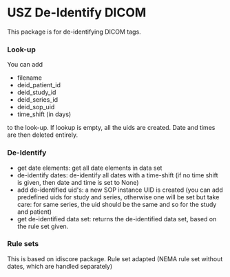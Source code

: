 # USZ De-Identify DICOM

This package is for de-identifying DICOM tags.

### Look-up
You can add

- filename
- deid_patient_id
- deid_study_id
- deid_series_id
- deid_sop_uid
- time_shift (in days)

to the look-up. If lookup is empty, all the uids are created. 
Date and times are then deleted entirely.

### De-Identify
- get date elements: get all date elements in data set
- de-identify dates: de-identify all dates with a time-shift 
(if no time shift is given, then date and time is set to None)
- add de-identified uid's: a new SOP instance UID is created 
(you can add predefined uids for study and series, otherwise one will be set 
but take care: for same series, the uid should be the same and so for the study and patient)
- get de-identified data set: returns the de-identified data set, based on the rule set given.

### Rule sets
This is based on idiscore package. Rule set adapted 
(NEMA rule set without dates, which are handled separately)
